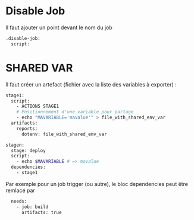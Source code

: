 # Disable Job
Il faut ajouter un point devant le nom du job
```bash
.disable-job:
  script:
```

# SHARED VAR
Il faut créer un artefact (fichier avec la liste des variables à exporter) : 
```bash
stage1:
  script:
    - ACTIONS STAGE1
    # Positionnement d'une variable pour partage
    - echo "MAVARIABLE='mavalue'" > file_with_shared_env_var
  artifacts:
    reports:
      dotenv: file_with_shared_env_var

stagen:
  stage: deploy
  script:
    - echo $MAVARIABLE # => mavalue
  dependencies:
    - stage1
```
Par exemple pour un job trigger (ou autre), le bloc dependencies peut être remlacé par 
```bash
  needs:
    - job: build
      artifacts: true
```
